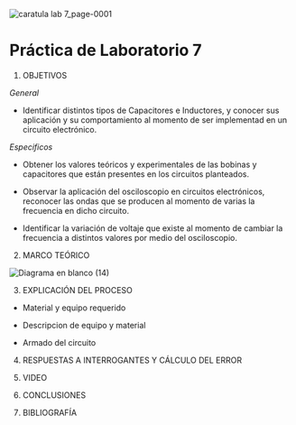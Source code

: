![caratula lab 7_page-0001](https://user-images.githubusercontent.com/85137398/131408755-fe2a0024-fb23-4d50-a1e5-0331f2430f82.jpg)

# Práctica de Laboratorio 7

1. OBJETIVOS

*General*

- Identificar distintos tipos de Capacitores e Inductores, y conocer sus aplicación y su comportamiento al momento de ser implementad en un circuito electrónico.

*Especificos*

- Obtener los valores teóricos y experimentales de las bobinas y capacitores que están presentes en los circuitos planteados.

- Observar la aplicación del osciloscopio en circuitos electrónicos, reconocer las ondas que se producen al momento de varias la frecuencia en dicho circuito.

- Identificar la variación de voltaje que existe al momento de cambiar la frecuencia a distintos valores por medio del osciloscopio.

2. MARCO TEÓRICO 

![Diagrama en blanco (14)](https://user-images.githubusercontent.com/85137398/131413661-e234b287-021c-472f-832d-910da95d0a02.png)

3. EXPLICACIÓN DEL PROCESO

- Material y equipo requerido

- Descripcion de equipo y material

- Armado del circuito

4. RESPUESTAS A INTERROGANTES Y CÁLCULO DEL ERROR

5. VIDEO

6. CONCLUSIONES

7. BIBLIOGRAFÍA
